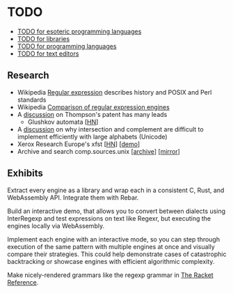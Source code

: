 # TODO

- [TODO for esoteric programming languages](langs/esolangs/TODO.md)
- [TODO for libraries](libs/TODO.md)
- [TODO for programming languages](langs/TODO.md)
- [TODO for text editors](editors/TODO.md)

## Research

- Wikipedia [Regular expression](https://en.wikipedia.org/wiki/Regular_expression)
  describes history and POSIX and Perl standards
- Wikipedia [Comparison of regular expression engines](https://en.wikipedia.org/wiki/Comparison_of_regular_expression_engines)
- A [discussion](https://news.ycombinator.com/item?id=33566557) on Thompson's
  patent has many leads
  - Glushkov automata [[HN](https://news.ycombinator.com/item?id=33567087)]
- A [discussion](https://news.ycombinator.com/item?id=32435303#32445174) on why
  intersection and complement are difficult to implement efficiently with large
  alphabets (Unicode)
- Xerox Research Europe's xfst [[HN](https://news.ycombinator.com/item?id=32434705)]
  [[demo](https://dsacl3-2018.github.io/xfst-demo/)]
- Archive and search comp.sources.unix [[archive](https://sources.vsta.org/comp.sources.unix/)]
  [[mirror](https://github.com/Cutlery-Drawer/comp.sources.unix)]

## Exhibits

Extract every engine as a library and wrap each in a consistent C, Rust, and
WebAssembly API. Integrate them with Rebar.

Build an interactive demo, that allows you to convert between dialects using
InterRegexp and test expressions on text like Regexr, but executing the engines
locally via WebAssembly.

Implement each engine with an interactive mode, so you can step through
execution of the same pattern with multiple engines at once and visually compare
their strategies. This could help demonstrate cases of catastrophic backtracking
or showcase engines with efficient algorithmic complexity.

Make nicely-rendered grammars like the regexp grammar in [The Racket Reference](https://docs.racket-lang.org/reference/regexp.html).
